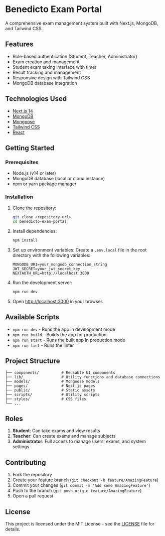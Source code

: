 # Benedicto Exam Portal

A comprehensive exam management system built with Next.js, MongoDB, and Tailwind CSS.

## Features

- Role-based authentication (Student, Teacher, Administrator)
- Exam creation and management
- Student exam taking interface with timer
- Result tracking and management
- Responsive design with Tailwind CSS
- MongoDB database integration

## Technologies Used

- [Next.js 14](https://nextjs.org/)
- [MongoDB](https://www.mongodb.com/)
- [Mongoose](https://mongoosejs.com/)
- [Tailwind CSS](https://tailwindcss.com/)
- [React](https://reactjs.org/)

## Getting Started

### Prerequisites

- Node.js (v14 or later)
- MongoDB database (local or cloud instance)
- npm or yarn package manager

### Installation

1. Clone the repository:
   ```bash
   git clone <repository-url>
   cd benedicto-exam-portal
   ```

2. Install dependencies:
   ```bash
   npm install
   ```

3. Set up environment variables:
   Create a `.env.local` file in the root directory with the following variables:
   ```
   MONGODB_URI=your_mongodb_connection_string
   JWT_SECRET=your_jwt_secret_key
   NEXTAUTH_URL=http://localhost:3000
   ```

4. Run the development server:
   ```bash
   npm run dev
   ```

5. Open [http://localhost:3000](http://localhost:3000) in your browser.

## Available Scripts

- `npm run dev` - Runs the app in development mode
- `npm run build` - Builds the app for production
- `npm run start` - Runs the built app in production mode
- `npm run lint` - Runs the linter

## Project Structure

```
├── components/          # Reusable UI components
├── lib/                 # Utility functions and database connections
├── models/              # Mongoose models
├── pages/               # Next.js pages
├── public/              # Static assets
├── scripts/             # Utility scripts
├── styles/              # CSS files
└── ...
```

## Roles

1. **Student**: Can take exams and view results
2. **Teacher**: Can create exams and manage subjects
3. **Administrator**: Full access to manage users, exams, and system settings

## Contributing

1. Fork the repository
2. Create your feature branch (`git checkout -b feature/AmazingFeature`)
3. Commit your changes (`git commit -m 'Add some AmazingFeature'`)
4. Push to the branch (`git push origin feature/AmazingFeature`)
5. Open a pull request

## License

This project is licensed under the MIT License - see the [LICENSE](LICENSE) file for details.